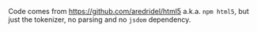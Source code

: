 
Code comes from https://github.com/aredridel/html5 a.k.a. `npm html5`, but
just the tokenizer, no parsing and no `jsdom` dependency.

